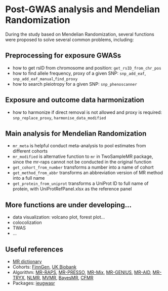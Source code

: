 # Post-GWAS analysis and Mendelian Randomization
During the study based on Mendelian Randomization, several functions were proposed to solve several common problems, including: 

## Preprocessing for exposure GWASs
* how to get rsID from chromosome and position: `get_rsID_from_chr_pos`
* how to find allele frequency, proxy of a given SNP: `snp_add_eaf`, `snp_add_eaf_manual`,`find_proxy`
* how to search pleiotropy for a given SNP: `snp_phenoscanner`

## Exposure and outcome data harmonization
* how to harmonize if direct removal is not allowed and proxy is required: `snp_replace_proxy`, `harmonise_data_modified`

## Main analysis for Mendelian Randomization
* `mr_meta` is helpful conduct meta-analysis to pool estimates from different cohorts
* `mr_modified` is alternative function to `mr` in TwoSampleMR package, since the mr-raps cannot not be conducted in the original function
* `get_cohort_from_number` transforms a number into a name of cohort
* `get_method_from_abbr` transforms an abbreviation version of MR method into a full name
* `get_protein_from_uniprot` transforms a UniProt ID to full name of protein, with UniProtRefPanel.xlsx as the reference panel

## More functions are under developing...
* data visualization: volcano plot, forest plot...
* colocolization
* TWAS
* ...

## Useful references
* [MR dictionary](https://mr-dictionary.mrcieu.ac.uk/)
* Cohorts: [FinnGen](https://finngen.gitbook.io/documentation/), [UK Biobank](https://www.leelabsg.org/resources)
* Algorithm: [MR-RAPS](https://github.com/qingyuanzhao/mr.raps), [MR-PRESSO](https://github.com/rondolab/MR-PRESSO), [MR-Mix](https://github.com/gqi/MRMix), [MR-GENIUS](https://github.com/bluosun/MR-GENIUS), [MR-AID](https://github.com/yuanzhongshang/MRAID), [MR-TRYX](https://github.com/explodecomputer/tryx), [NLMR](https://github.com/jrs95/nlmr), [MVMR](https://github.com/WSpiller/MVMR), [BayesMR](https://github.com/igbucur/BayesMR), [CFMR](https://github.com/william-denault/CFMR)
* Packages: [ieugwasr](https://mrcieu.github.io/ieugwasr/articles/)
